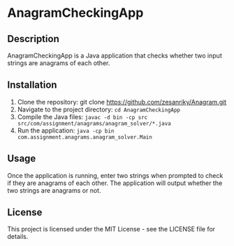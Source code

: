 # AnagramCheckingApp

## Description

AnagramCheckingApp is a Java application that checks whether two input strings are anagrams of each other.

## Installation

1. Clone the repository: git clone https://github.com/zesanriky/Anagram.git
2. Navigate to the project directory: `cd AnagramCheckingApp`
3. Compile the Java files: `javac -d bin -cp src src/com/assignment/anagrams/anagram_solver/*.java`
4. Run the application: `java -cp bin com.assignment.anagrams.anagram_solver.Main`

## Usage

Once the application is running, enter two strings when prompted to check if they are anagrams of each other. The application will output whether the two strings are anagrams or not.

## License

This project is licensed under the MIT License - see the LICENSE file for details.

